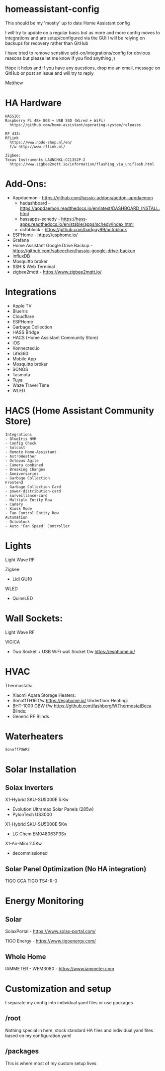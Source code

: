 # homeassistant-config
This should be my 'mostly' up to date Home Assistant config

I will try to update on a regular basis but as more and more config moves to integrations and are setup/configured
via the GUI I will be relying on backups for recovery rather than GitHub

I have tried to remove sensitive add-on/integrations/config for obvious reasons but please let me know if you find anything ;)

Hope it helps and if you have any questions, drop me an email, message on GitHub or post an issue and will try to reply

Matthew

# HA Hardware
    HASSIO:
    Raspberry Pi 4B+ 8GB + USB SSD (Wired + WiFi)
      https://github.com/home-assistant/operating-system/releases

    RF 433:
    RFLink
      https://www.nodo-shop.nl/en/
      f/w http://www.rflink.nl/

    Zigbee:
    Texas Instruments LAUNCHXL-CC1352P-2
      https://www.zigbee2mqtt.io/information/flashing_via_uniflash.html

# Add-Ons:
- Appdaemon - https://github.com/hassio-addons/addon-appdaemon
  - hadashboard - https://appdaemon.readthedocs.io/en/latest/DASHBOARD_INSTALL.html
  - hassapps-schedy - https://hass-apps.readthedocs.io/en/stable/apps/schedy/index.html
  - octoblock - https://github.com/badguy99/octoblock
- ESPHome - https://esphome.io/
- Grafana
- Home Assistant Google Drive Backup - https://github.com/sabeechen/hassio-google-drive-backup
- InfluxDB
- Mosquitto broker
- SSH & Web Terminal
- zigbee2mqtt - https://www.zigbee2mqtt.io/

# Integrations
- Apple TV
- BlueIris
- Cloudflare
- ESPHome
- Garbage Collection
- HASS Bridge
- HACS (Home Assistant Community Store)
- iOS
- Konnected.io
- Life360
- Mobile App
- Mosquitto broker
- SONOS
- Tasmota
- Tuya
- Waze Travel Time
- WLED

# HACS (Home Assistant Community Store)
    Integrations
    - BlueIris NVR
    - Config Check
    - Solcast
    - Remote Home-Assistant
    - AstroWeather
    - Octopus Agile
    - Camera combined
    - Breaking Changes
    - Anniversaries
    - Garbage Collection
    Frontend
    - Garbage Collection Card
    - power-distribution-card
    - surveillance-card
    - Multiple Entity Row
    - Canary
    - Kiosk Mode
    - Fan Control Entity Row
    Automation
    - Octoblock
    - Auto 'Fan Speed' Controller

# Lights
Light Wave RF

Zigbee
  - Lidl GU10

WLED
  - QuineLED

# Wall Sockets:
Light Wave RF

VIGICA
  - Two Socket + USB WiFi wall Socket
      f/w https://esphome.io/

# HVAC
Thermostats:
  - Xiaomi Aqara
Storage Heaters:
  - SonoffTH16
    f/w https://esphome.io/
Underfloor Heating:
  - BHT-1000 GBW
    f/w https://github.com/fashberg/WThermostatBeca
Blinds:
  - Generic RF Blinds

# Waterheaters
    SonoffPOWR2

# Solar Installation
## Solax Inverters
X1-Hybrid SKU-SU5000E 5.Kw
  - Evolution Ultramax Solar Panels (285w)
  - PylonTech US3000

X1-Hybrid SKU-SU5000E 5Kw
  - LG Chem EM048063P3Sx

X1-Air-Mini 2.5Kw
  - decommissioned

## Solar Panel Optimization (No HA integration)
TIGO CCA
TIGO TS4-R-0

# Energy Monitoring
## Solar
SolaxPortal - https://www.solax-portal.com/

TIGO Energy - https://www.tigoenergy.com/
## Whole Home
IAMMETER - WEM3080 - https://www.iammeter.com

# Customization and setup
I separate my config into individual yaml files or use packages

## /root
Nothing special in here, stock standard HA files and individual yaml files based on my configuration.yaml

## /packages
This is where most of my custom setup lives
